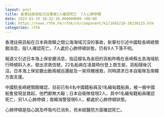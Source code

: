 ```yaml
---
layout: post
title: 香港註冊貨船沉沒事故1人確認死亡　7人心肺停頓
date: 2023-01-25 16:32:10.000000000 +08:00
link: https://news.rthk.hk/rthk/ch/component/k2/1685218-20230125.htm
categories: rthk
---
```


香港註冊貨船在日本與南韓之間公海海域沉沒的事故，新華社引述中國駐長崎總領館消息，指1人確認死亡，7人處於心肺停頓狀態，仍有9人下落不明。

報道又引述日本海上保安廳消息，指這艘名為金田的貨船昨晚在長崎縣五島海域航行時傾斜入水，發出求救信號，22名船員在凌晨時份登上救生艇，貨船隨後沉沒。日本海上保安廳出動兩艘巡邏艇及一架飛機搜救，同時請求日本自衞隊及南韓方面支援。

中國駐長崎總領館確認，目前已有4名中國籍船員及1名緬甸籍船員，被一艘中國船隻發現並救起，他們都無大礙；日本自衞隊發現2人，其中1名緬甸籍船員確認死亡，另1人心肺停頓；南韓海警發現6人，都處於心肺停頓狀態。

心肺停頓是指心跳及呼吸均已消失，但未經醫院方面確認死亡。
